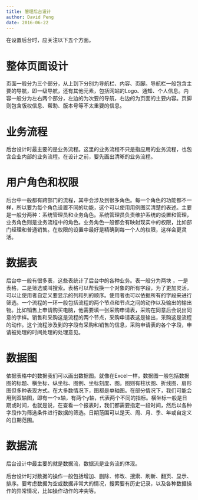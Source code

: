 ```yaml
---
title: 管理后台设计
author: David Peng
date: 2016-06-22
---
```


​在设置后台时，应关注以下五个方面。

# 整体页面设计

页面一般分为三个部分，从上到下分别为导航栏、内容、页脚。导航栏一般包含主要的导航，即一级导航，还有其他元素，包括网站的Logo、通知、个人信息。内容一般分为左右两个部分，左边的为次要的导航，右边的为页面的主要内容。页脚则包含版权信息、帮助、版本号等不太重要的信息。

# 业务流程

后台设计时最主要的是业务流程。这里的业务流程不只是指应用的业务流程，也包含企业内部的业务流程。在设计之前，要先画出清晰的业务流程。

# 用户角色和权限

后台中一般都有跨部门的流程，其中会涉及到很多角色。每一个角色的功能都不一样，所以要为每个角色设置不同的功能，这个可以使用用例图买清楚的表述。主要是一般分两种：系统管理员和业务角色。系统管理员负责维护系统的设置和管理，业务角色则是业务流程中的角色。业务角色一般都会有映射现实中的权限，比如部门经理和普通销售。在权限的设置中最好是精确到每一个人的权限，这样会更灵活。

# 数据表

后台中一般有很多表，这些表统计了后台中的各种业务。表一般分为两块 ，一是表格，二是筛选或叫搜索。表格可以帮我换一个对象的所有字段，为了更加灵活，可以让使用者自定义要显示的列和列的顺序。使用者也可以依据所有的字段来进行筛选。一个流程的一环一般包括流程的两个节点和节点之间的动作以及输出的输出物。比如销售上申请购买电脑，他需要填一张采购申请表，采购在同意后会说出同意的字样。销售和采购这是流程的两个节点，采购申请表这是输出，采购这是流程的动作。这个流程涉及到的字段有采购和销售的信息，采购申请表的各个字段，申请被处理的时间处理的处理意见。

# 数据图

依据表格中的数据我们可以画出数据图。就像在Excel一样。数据图一般包括数据图的标题、横坐标、纵坐标、图例、坐标刻度、图。图则有柱状图、折线图、扇形图但多种表现方式。在大多数情况下，图都是单轴图。在部分情况下，我们可能会用到双轴图，即有一个x轴，有两个y轴，代表两个不同的指标。横坐标一般是日期或时间，也就是说，在查看一个报表时，我们都需要指定一段时间，然后以各种字段作为筛选条件进行数据的筛选。日期范围可以是天、周、月、季、年或自定义的日期范围。

# 数据流

后台设计中最主要的就是数据流，数据流是业务流的体现。

后台设计时对数据的操作一般包括增加、删除、修改、搜索、刷新、翻页、显示、排序。要考虑数据为空或数据非常大的情况，搜索要有历史记录，以及各种数据操作的异常情况，比如操作动作的冲突等。
